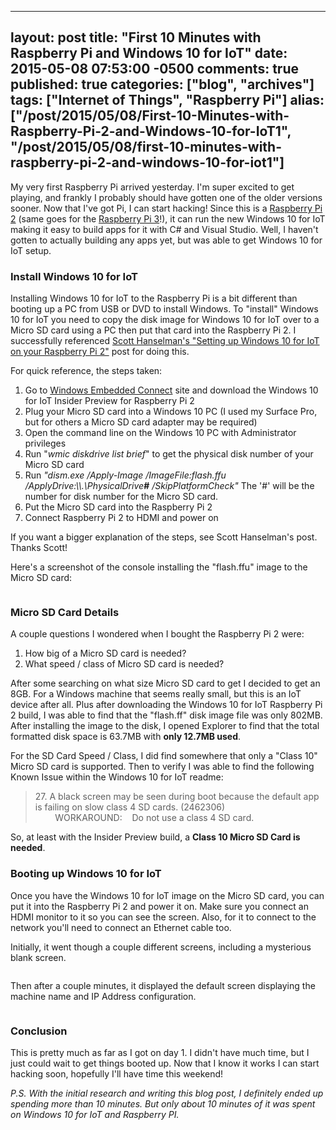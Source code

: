   ---
  layout: post
  title: "First 10 Minutes with Raspberry Pi and Windows 10 for IoT"
  date: 2015-05-08 07:53:00 -0500
  comments: true
  published: true
  categories: ["blog", "archives"]
  tags: ["Internet of Things", "Raspberry Pi"]
  alias: ["/post/2015/05/08/First-10-Minutes-with-Raspberry-Pi-2-and-Windows-10-for-IoT1", "/post/2015/05/08/first-10-minutes-with-raspberry-pi-2-and-windows-10-for-iot1"]
  ---
<!-- more -->
<p><img style="float: right;" src="/image.axd?picture=%2f2015%2f05%2fRaspberryPi2withMicroSDCard.png" alt="" /></p>
<p>My very first Raspberry Pi arrived yesterday. I'm super excited to get playing, and frankly I probably should have gotten one of the older versions sooner. Now that I've got Pi, I can start hacking! Since this is a <a href="http://amzn.to/2bUfR3e" target="_blank">Raspberry Pi 2</a> (same goes for the <a href="http://amzn.to/2bUfR3e" target="_blank">Raspberry Pi 3</a>!), it can run the new Windows 10 for IoT making it easy to build apps for it with C# and Visual Studio. Well, I haven't gotten to actually building any apps yet, but was able to get Windows 10 for IoT setup.</p>
<h3>Install Windows 10 for IoT</h3>
<p>Installing Windows 10 for IoT to the Raspberry Pi is a bit different than booting up a PC from USB or DVD to install Windows. To "install" Windows 10 for IoT you need to copy the disk image for Windows 10 for IoT over to a Micro SD card using a PC then put that card into the Raspberry Pi 2. I successfully referenced <a href="http://www.hanselman.com/blog/SettingUpWindows10ForIoTOnYourRaspberryPi2.aspx" target="_blank">Scott Hanselman's "Setting up Windows 10 for IoT on your Raspberry Pi 2"</a> post for doing this.</p>
<p>For quick reference, the steps taken:</p>
<ol>
<li>Go to <a href="https://connect.microsoft.com/windowsembeddedIoT/Downloads/">Windows Embedded Connect</a> site and download the Windows 10 for IoT Insider Preview for Raspberry Pi 2</li>
<li>Plug your Micro SD card into a Windows 10 PC (I used my Surface Pro, but for others a Micro SD card adapter may be required)</li>
<li>Open the command line on the Windows 10 PC with Administrator privileges</li>
<li>Run "<em>wmic diskdrive list brief</em>" to&nbsp;get the physical disk number of your Micro SD card</li>
<li>Run <em>"dism.exe /Apply-Image /ImageFile:flash.ffu /ApplyDrive:\\.\PhysicalDrive<strong>#</strong> /SkipPlatformCheck"</em> The '#' will be the number for disk number for the Micro SD card.</li>
<li>Put the Micro SD card into the Raspberry Pi 2</li>
<li>Connect Raspberry&nbsp;Pi 2 to HDMI and power on</li>
</ol>
<p>If you want a bigger explanation of the steps, see Scott Hanselman's post. Thanks Scott!</p>
<p>Here's a screenshot of the console installing the "flash.ffu" image to the Micro SD card:</p>
<p><img src="/image.axd?picture=%2f2015%2f05%2fInstalWin10ImageOnMicroSDCard.PNG" alt="" /></p>
<h3>Micro SD Card Details</h3>
<p><img style="float: right;" src="/image.axd?picture=%2f2015%2f05%2fWin10IOTDiskSpaceUsageOnMicroSDCard.PNG" alt="" /></p>
<p>A couple questions I wondered when I bought the Raspberry Pi 2 were:</p>
<ol>
<li>How big of a Micro SD card is needed?</li>
<li>What speed / class of Micro SD card is needed?</li>
</ol>
<p>After some searching on what size Micro SD card to get I decided to get an 8GB. For a Windows machine that seems really small, but this is an IoT device after all. Plus after downloading the Windows 10 for IoT Raspberry Pi 2 build, I was able to find that the "flash.ff" disk image file was only 802MB. After installing the image to the disk, I opened Explorer to find that the total formatted disk space is 63.7MB with <strong>only 12.7MB used</strong>.</p>
<p>For the SD Card Speed / Class, I did find somewhere that only a "Class 10" Micro SD card is supported. Then to verify I was able to find the following Known Issue within the Windows 10 for IoT readme:</p>
<blockquote>
<p>27. A black screen may be seen during boot because the default app is failing on slow class 4 SD cards. (2462306)<br />&nbsp;&nbsp;&nbsp; &nbsp;&nbsp;&nbsp; WORKAROUND:&nbsp;&nbsp;&nbsp; Do not use a class 4 SD card.</p>
</blockquote>
<p>So, at least with the Insider Preview build, a <strong>Class 10 Micro SD Card is needed</strong>.</p>
<h3>Booting up Windows 10 for IoT</h3>
<p>Once you have the Windows 10 for IoT image on the Micro SD card, you can put it into the Raspberry Pi 2 and power it on. Make sure you connect an HDMI monitor to it so you can see the screen. Also, for it to connect to the network you'll need to connect an Ethernet cable too.</p>
<p>Initially, it went though a couple different screens, including a mysterious blank screen.</p>
<p><img src="/image.axd?picture=%2f2015%2f05%2fWin10IoTRaspberryPi2InitialStartupScreens.png" alt="" /></p>
<p>Then after a couple minutes, it displayed the default screen displaying the machine name and IP Address configuration.</p>
<p><img src="/image.axd?picture=%2f2015%2f05%2fIMG_1875.JPG" alt="" /></p>
<h3>Conclusion</h3>
<p>This is pretty much as far as I got on day 1. I didn't have much time, but I just could wait to get things booted up. Now that I know it works I can start hacking soon, hopefully I'll have time this weekend!</p>
<p><em>P.S. With the initial research and writing this blog post, I definitely ended up spending more than 10 minutes. But only about 10 minutes of it was spent on Windows 10 for IoT and Raspberry PI.</em></p>
